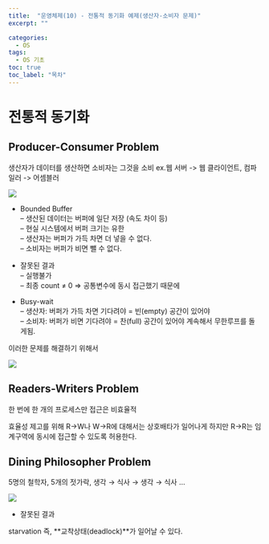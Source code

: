 ```yaml
---
title:  "운영체제(10) - 전통적 동기화 예제(생산자-소비자 문제)"
excerpt: ""

categories:
  - OS
tags:
  - OS 기초
toc: true
toc_label: "목차"
---
```


# 전통적 동기화

## Producer-Consumer Problem

생산자가 데이터를 생산하면 소비자는 그것을 소비 ex.웹 서버 -> 웹 클라이언트, 컴파일러 -> 어셈블러

<img src="https://drive.google.com/uc?export=view&id=1xQThrfY9xd5v5k74n0ZXQxGaz14Hh6Qj">

- Bounded Buffer  
– 생산된 데이터는 버퍼에 일단 저장 (속도 차이 등)   
– 현실 시스템에서 버퍼 크기는 유한    
– 생산자는 버퍼가 가득 차면 더 넣을 수 없다.   
– 소비자는 버퍼가 비면 뺄 수 없다.  

- 잘못된 결과  
– 실행불가  
– 최종 count ≠ 0 
=> 공통변수에 동시 접근했기 때문에

- Busy-wait  
– 생산자: 버퍼가 가득 차면 기다려야 = 빈(empty) 공간이 있어야  
– 소비자: 버퍼가 비면 기다려야 = 찬(full) 공간이 있어야
계속해서 무한루프를 돌게됨.

이러한 문제를 해결하기 위해서 

<img src="https://drive.google.com/uc?export=view&id=1q7gWC9mmkmuasu9hg9_XVteaaMXLJopz">

## Readers-Writers Problem

한 번에 한 개의 프로세스만 접근은 비효율적

효율성 제고를 위해 R->W나 W->R에 대해서는 상호배타가 일어나게 하지만 R->R는 임계구역에 동시에 접근할 수 있도록 허용한다.

## Dining Philosopher Problem

5명의 철학자, 5개의 젓가락, 생각 → 식사 → 생각 → 식사 …

<img src="https://drive.google.com/uc?export=view&id=1a18_JKCt8W8x5VMlTIRGiFBPB7s2OB0q">

- 잘못된 결과

starvation 즉, **교착상태(deadlock)**가 일어날 수 있다.